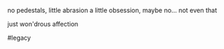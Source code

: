 no pedestals,
little abrasion
a little obsession, maybe
no... not even that

just won'drous affection

#legacy